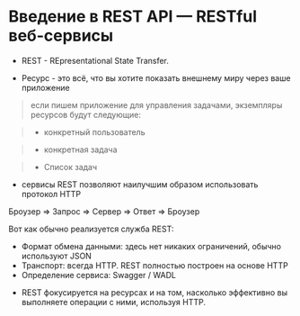 # Введение в REST API — RESTful веб-сервисы

- REST - REpresentational State Transfer.

- Ресурс - это всё, что вы хотите показать внешнему миру через ваше приложение

> если пишем приложение для управления задачами, экземпляры ресурсов будут следующие:

> - конкретный пользователь

> - конкретная задача

> - Список задач

- сервисы REST позволяют наилучшим образом использовать протокол HTTP

Броузер => Запрос => Сервер => Ответ => Броузер

Вот как обычно реализуется служба REST:

- Формат обмена данными: здесь нет никаких ограничений, обычно используют JSON
- Транспорт: всегда HTTP. REST полностью построен на основе HTTP
- Определение сервиса: Swagger / WADL

* REST фокусируется на ресурсах и на том, насколько эффективно вы выполняете операции с ними, используя HTTP.

